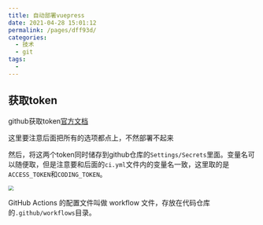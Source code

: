 ```yaml
---
title: 自动部署vuepress
date: 2021-04-28 15:01:12
permalink: /pages/dff93d/
categories:
  - 技术
  - git
tags:
  - 
---
```

## 获取token

github获取token[官方文档](https://help.github.com/en/articles/creating-a-personal-access-token-for-the-command-line)

这里要注意后面把所有的选项都点上，不然部署不起来

然后，将这两个token同时储存到github仓库的`Settings/Secrets`里面。变量名可以随便取，但是注意要和后面的`ci.yml`文件内的变量名一致，这里取的是`ACCESS_TOKEN`和`CODING_TOKEN`。

<img src="https://cdn.jsdelivr.net/gh/xugaoyi/image_store/blog/20200103124812.jpg" style="zoom: 67%;" />

GitHub Actions 的配置文件叫做 workflow 文件，存放在代码仓库的`.github/workflows`目录。

